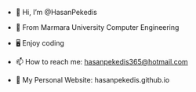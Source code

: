 - 👋 Hi, I’m @HasanPekedis

- 🏢 From Marmara University Computer Engineering

- 🖥️ Enjoy coding

- 📫 How to reach me: hasanpekedis365@hotmail.com

- 🧿 My Personal Website: hasanpekedis.github.io
 
